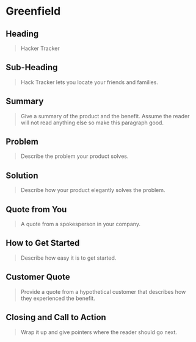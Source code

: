 # Greenfield #

## Heading ##
  > Hacker Tracker

## Sub-Heading ##
  > Hack Tracker lets you locate your friends and families.

## Summary ##
  > Give a summary of the product and the benefit. Assume the reader will not read anything else so make this paragraph good.


## Problem ##
  > Describe the problem your product solves.


## Solution ##
  > Describe how your product elegantly solves the problem.


## Quote from You ##
  > A quote from a spokesperson in your company.


## How to Get Started ##
  > Describe how easy it is to get started.


## Customer Quote ##
  > Provide a quote from a hypothetical customer that describes how they experienced the benefit.


## Closing and Call to Action ##
  > Wrap it up and give pointers where the reader should go next.


